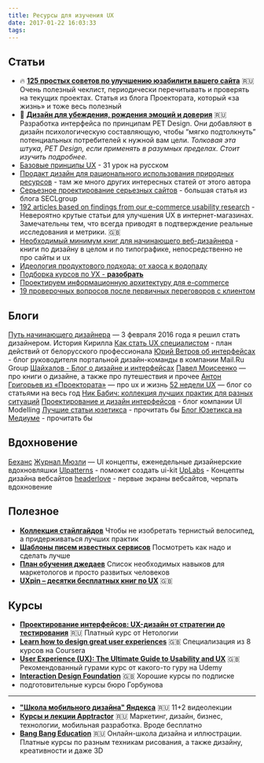 ```yaml
---
title: Ресурсы для изучения UX
date: 2017-01-22 16:03:33
tags: 
---
```


## Статьи
* :fire: [**125 простых советов по улучшению юзабилити вашего сайта**](http://projectorat.ru/125tweaks/) :ru:
  Очень полезный чеклист, периодически перечитывать и проверять на текущих проектах. Статья из блога Проектората, который «за жизнь» и тоже весь полезный
* :memo: [**Дизайн для убеждения, рождения эмоций и доверия**](http://sketchapp.me/dizajn-dlya-ubezhdeniya-rozhdeniya-emocij-i-doveriya/) :ru:
  Разработка интерфейса по принципам PET Design. Они добавляют в дизайн психологическую составляющую, чтобы “мягко подтолкнуть” потенциальных потребителей к нужной вам цели. *Толковая эта штука, PET Design, если применять в разумных пределах. Стоит изучить подробнее.*
* [Базовые принципы UX](https://medium.com/ux-crash-course) - 31 урок на русском
* [Продакт дизайн для рационального использования природных ресурсов](http://sketchapp.me/prodakt-dizajn-dlya-racionalnogo-ispolzovaniya-prirodnyx-resursov/) - там же много других интересных статей от этого автора
* [Серьезное проектирование серьезных сайтов](http://seclgroup.ru/article_serious_design_of_the_serious_websites.html) - большая статья из блога SECLgroup
* [192 articles based on findings from our e-commerce usability research](https://baymard.com/blog/archive) - Невероятно крутые статьи для улучшения UX в интернет-магазинах. Замечательны тем, что всегда приводят в подтверждение реальные исследования и метрики. :uk:
* [Необходимый минимум книг для начинающего веб-дизайнера](http://blog.tilda.cc/booksfordesigners) - книги по дизайну в целом и по типографике, непосредственно не про сайты и ux
* [Идеология продуктового подхода: от хаоса к водопаду](https://medium.com/@sergeykrivoy/%D0%B8%D0%B4%D0%B5%D0%B0%D0%BB%D0%BE%D0%B3%D0%B8%D1%8F-%D0%BF%D1%80%D0%BE%D0%B4%D1%83%D0%BA%D1%82%D0%BE%D0%B2%D0%BE%D0%B3%D0%BE-%D0%BF%D0%BE%D0%B4%D1%85%D0%BE%D0%B4%D0%B0-%D0%BE%D1%82-%D1%85%D0%B0%D0%BE%D1%81%D0%B0-%D0%BA-%D0%B2%D0%BE%D0%B4%D0%BE%D0%BF%D0%B0%D0%B4%D1%83-6967a2b8ea1#.jb833b8v4)
* [Подборка курсов по УХ - **разобрать**](http://uxcool.ru/online/)
* [Проектируем информационную архитектуру для e-commerce](https://habrahabr.ru/company/astoundcommerce/blog/239849/)
* [19 проверочных вопросов после первичных переговоров с клиентом](http://projectorat.ru/19pquestions/)

## Блоги
[Путь начинающего дизайнера](http://mosink.ru/blog/all/progress/) — 3 февраля 2016 года я решил стать дизайнером. История Кирилла
[Как стать UX специалистом](http://uxexperience.net/thoughts/kak-stat-ux-specialistom-2) - план действий от белорусского профессионала
[Юрий Ветров об интерфейсах](http://www.jvetrau.com/) - блог руководителя портальной дизайн-команды в компании Mail.Ru Group
[Шайхалов - Блог о дизайне и интерфейсах](http://blog.shaihalov.ru/)
[Павел Моисеенко](http://pavelmoiseenko.ru/blog/) — про книги о дизайне, а также про путешествия и прочее
[Антон Григорьев из «Проектората»](https://vandergrav.ru/) — про ux и жизнь
[52 недели UX](http://52weeksofux.com/tagged/week_1) — блог со статьями на весь год
[Ник Бабич: коллекция лучших практик для разных ситуаций](http://babich.biz/)
[Проектирование и дизайн интерфейсов](http://www.uimodeling.ru/process/user-interface-design.html) - блог компании UI Modelling
[Лучшие статьи юзетикса](http://www.usethics.ru/lib) - прочитать бы
[Блог Юзетикса на Медиуме](https://medium.com/usethics-doc) - прочитать бы

## Вдохновение
[Беханс](https://www.behance.net/search?field=51&content=projects&sort=appreciations&time=week)
[Журнал Мюзли](https://medium.muz.li/) — UI концепты, еженедельные дизайнерские вдохновляшки
[UIpatterns](http://ui-patterns.com/patterns) - поможет создать ui-kit
[UpLabs](https://site.uplabs.com/) - Концепты дизайна вебсайтов
[headerlove](https://headerlove.com/) - первые экраны вебсайтов, черпать вдохновение


## Полезное
* [**Коллекция стайлгайдов**](http://styleguides.io/)
  Чтобы не изобретать тернистый велосипед, а придерживаться лучших практик
* [**Шаблоны писем известных сервисов**](http://www.goodemailcopy.com/)
  Посмотреть как надо и сделать лучше
* [**План обучения джедаев**](http://www.it-agency.ru/academy/jedi-plan/)
  Список необходимых навыков для маркетологов и просто развитых человеков
* [**UXpin – десятки бесплатных книг по UX**](https://www.uxpin.com/studio/ebooks/) :uk:


## Курсы
* [**Проектирование интерфейсов: UX-дизайн от стратегии до тестирования**](http://netology.ru/programs/ui-ux) :ru:
  Платный курс от Нетологии
* [**Learn how to design great user experiences**](https://www.coursera.org/specializations/interaction-design) :uk:
  Специализация из 8 курсов на Coursera
* [**User Experience (UX): The Ultimate Guide to Usability and UX**](https://www.udemy.com/ultimate-guide-to-ux/) :uk:
  Рекомендованный гурами курс от какого-то гуру на Udemy
* [**Interaction Design Foundation**](https://www.interaction-design.org/) :uk:
  Хорошие курсы по подписке
* подготовительные курсы бюро Горбунова

***

* [**"Школа мобильного дизайна" Яндекса**](https://www.youtube.com/watch?v=6lSoS5D4IHM&list=PLLkvpHo_HuBPmL0SFkxBAEaV7pvL9mMth) :ru:
  11+2 видеолекции
* [**Курсы и лекции Apptractor**](http://learn.apptractor.ru/all-courses/) :ru:
  Маркетинг, дизайн, бизнес, технологии, мобильная разработка. Вроде бесплатно
* [**Bang Bang Education**](https://bangbangeducation.ru/) :ru:
  Онлайн-школа дизайна и иллюстрации. Платные курсы по разным техникам рисования, а также дизайну, креативности и даже 3D

